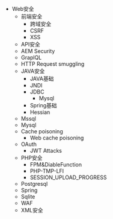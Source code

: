 - Web安全
  - 前端安全
    - 跨域安全
    - CSRF
    - XSS
  - API安全
  - AEM Security
  - GraplQL
  - HTTP Request smuggling
  - JAVA安全
    - JAVA基础
    - JNDI
    - JDBC
      - Mysql
    - Spring基础
    - Hessian
  - Mssql
  - Mysql
  - Cache poisoning
    - Web cache poisoning
  - OAuth
    - JWT Attacks
  - PHP安全
    - FPM&DiableFunction
    - PHP-TMP-LFI
    - SESSION_UPLOAD_PROGRESS
  - Postgresql
  - Spring
  - Sqlite
  - WAF
  - XML安全